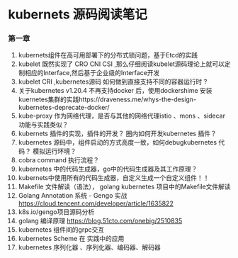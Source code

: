 



# kubernets  源码阅读笔记



### 第一章

1.  kubernets组件在高可用部署下的分布式锁问题，基于Etcd的实践
2.  kubelet 既然实现了  CRO CNI CSI ,那么仔细阅读kubelet源码理论上就可以定制相应的Interface,然后基于企业级的Interface开发
3. kubelet   CRI  ,kubernetes源码 如何做到直接支持不同的容器运行时 ?
4. 关于kubernetes v1.20.4 不再支持docker 后，使用dockershime 安装kuernetes集群的实践https://draveness.me/whys-the-design-kubernetes-deprecate-docker/
5. kube-proxy  作为网络代理，是否与其他的网络代理istio 、mons  、sidecar 功能与实践类似？
6. kubernets 插件的实现，插件的开发？ 圈内如何开发kubernetes   插件？
7. kubernetes   源码中，组件启动的方式高度一致，如何debugkubernetes 代码？  模拟运行环境？
8. cobra command  执行流程？
9. kubernetes  中的代码生成器，go中的代码生成器及其工作原理？
10.  kubernets中使用所有的代码生成器，自定义生成一个自定义组件！！
11. Makefile 文件解读（语法）， golang kubernetes 项目中的Makefile文件解读
12. Golang Annotation 系统 - Gengo 实战  https://cloud.tencent.com/developer/article/1635822
13. k8s.io/gengo项目源码分析   
14.  golang 编译原理 https://blog.51cto.com/onebig/2510835
15.  kubernetes 组件间的grpc交互
16.  kubernetes Scheme 在 实践中的应用
17.  kubernetes 序列化器  、序列化器、编码器、解码器